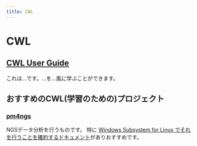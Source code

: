 ```yaml
---
title: CWL
---
```


# CWL

## [CWL User Guide](https://www.commonwl.org/user_guide/)

これは...です。...を...風に学ぶことができます。

## おすすめのCWL(学習のための)プロジェクト

### [pm4ngs](https://academic.oup.com/gigascience/article/10/1/giaa141/6067195)

NGSデータ分析を行うものです。
特に [Windows Subsystem for Linux でそれを行うことを確約するドキュメント](https://pm4ngs.readthedocs.io/en/latest/pipelines/windowssl.html)がありおすすめです。
